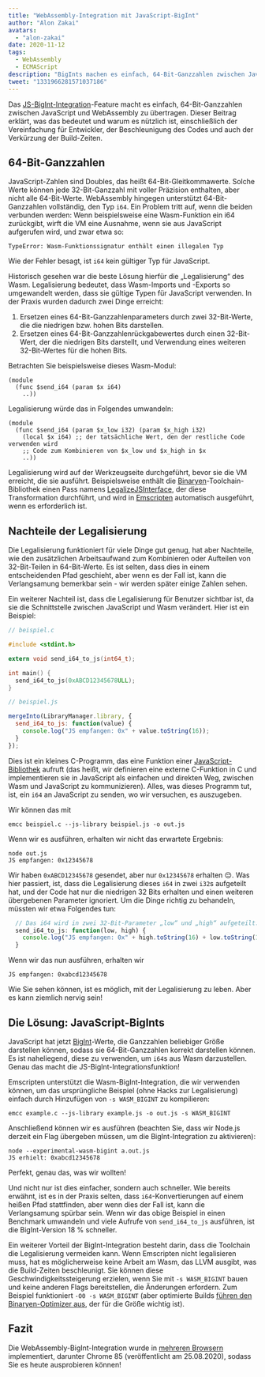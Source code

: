 ```yaml
---
title: "WebAssembly-Integration mit JavaScript-BigInt"
author: "Alon Zakai"
avatars: 
  - "alon-zakai"
date: 2020-11-12
tags: 
  - WebAssembly
  - ECMAScript
description: "BigInts machen es einfach, 64-Bit-Ganzzahlen zwischen JavaScript und WebAssembly zu übertragen. Dieser Beitrag erklärt, was das bedeutet und warum es nützlich ist, einschließlich der Vereinfachung für Entwickler, der Beschleunigung des Codes und auch der Verkürzung der Build-Zeiten."
tweet: "1331966281571037186"
---
```

Das [JS-BigInt-Integration](https://github.com/WebAssembly/JS-BigInt-integration)-Feature macht es einfach, 64-Bit-Ganzzahlen zwischen JavaScript und WebAssembly zu übertragen. Dieser Beitrag erklärt, was das bedeutet und warum es nützlich ist, einschließlich der Vereinfachung für Entwickler, der Beschleunigung des Codes und auch der Verkürzung der Build-Zeiten.

<!--truncate-->
## 64-Bit-Ganzzahlen

JavaScript-Zahlen sind Doubles, das heißt 64-Bit-Gleitkommawerte. Solche Werte können jede 32-Bit-Ganzzahl mit voller Präzision enthalten, aber nicht alle 64-Bit-Werte. WebAssembly hingegen unterstützt 64-Bit-Ganzzahlen vollständig, den Typ `i64`. Ein Problem tritt auf, wenn die beiden verbunden werden: Wenn beispielsweise eine Wasm-Funktion ein i64 zurückgibt, wirft die VM eine Ausnahme, wenn sie aus JavaScript aufgerufen wird, und zwar etwa so:

```
TypeError: Wasm-Funktionssignatur enthält einen illegalen Typ
```

Wie der Fehler besagt, ist `i64` kein gültiger Typ für JavaScript.

Historisch gesehen war die beste Lösung hierfür die „Legalisierung“ des Wasm. Legalisierung bedeutet, dass Wasm-Imports und -Exports so umgewandelt werden, dass sie gültige Typen für JavaScript verwenden. In der Praxis wurden dadurch zwei Dinge erreicht:

1. Ersetzen eines 64-Bit-Ganzzahlenparameters durch zwei 32-Bit-Werte, die die niedrigen bzw. hohen Bits darstellen.
2. Ersetzen eines 64-Bit-Ganzzahlenrückgabewertes durch einen 32-Bit-Wert, der die niedrigen Bits darstellt, und Verwendung eines weiteren 32-Bit-Wertes für die hohen Bits.

Betrachten Sie beispielsweise dieses Wasm-Modul:

```wasm
(module
  (func $send_i64 (param $x i64)
    ..))
```

Legalisierung würde das in Folgendes umwandeln:

```wasm
(module
  (func $send_i64 (param $x_low i32) (param $x_high i32)
    (local $x i64) ;; der tatsächliche Wert, den der restliche Code verwenden wird
    ;; Code zum Kombinieren von $x_low und $x_high in $x
    ..))
```

Legalisierung wird auf der Werkzeugseite durchgeführt, bevor sie die VM erreicht, die sie ausführt. Beispielsweise enthält die [Binaryen](https://github.com/WebAssembly/binaryen)-Toolchain-Bibliothek einen Pass namens [LegalizeJSInterface](https://github.com/WebAssembly/binaryen/blob/fd7e53fe0ae99bd27179cb35d537e4ce5ec1fe11/src/passes/LegalizeJSInterface.cpp), der diese Transformation durchführt, und wird in [Emscripten](https://emscripten.org/) automatisch ausgeführt, wenn es erforderlich ist.

## Nachteile der Legalisierung

Die Legalisierung funktioniert für viele Dinge gut genug, hat aber Nachteile, wie den zusätzlichen Arbeitsaufwand zum Kombinieren oder Aufteilen von 32-Bit-Teilen in 64-Bit-Werte. Es ist selten, dass dies in einem entscheidenden Pfad geschieht, aber wenn es der Fall ist, kann die Verlangsamung bemerkbar sein - wir werden später einige Zahlen sehen.

Ein weiterer Nachteil ist, dass die Legalisierung für Benutzer sichtbar ist, da sie die Schnittstelle zwischen JavaScript und Wasm verändert. Hier ist ein Beispiel:

```c
// beispiel.c

#include <stdint.h>

extern void send_i64_to_js(int64_t);

int main() {
  send_i64_to_js(0xABCD12345678ULL);
}
```

```javascript
// beispiel.js

mergeInto(LibraryManager.library, {
  send_i64_to_js: function(value) {
    console.log("JS empfangen: 0x" + value.toString(16));
  }
});
```

Dies ist ein kleines C-Programm, das eine Funktion einer [JavaScript-Bibliothek](https://emscripten.org/docs/porting/connecting_cpp_and_javascript/Interacting-with-code.html#implement-c-in-javascript) aufruft (das heißt, wir definieren eine externe C-Funktion in C und implementieren sie in JavaScript als einfachen und direkten Weg, zwischen Wasm und JavaScript zu kommunizieren). Alles, was dieses Programm tut, ist, ein `i64` an JavaScript zu senden, wo wir versuchen, es auszugeben.

Wir können das mit

```
emcc beispiel.c --js-library beispiel.js -o out.js
```

Wenn wir es ausführen, erhalten wir nicht das erwartete Ergebnis:

```
node out.js
JS empfangen: 0x12345678
```

Wir haben `0xABCD12345678` gesendet, aber nur `0x12345678` erhalten 😔. Was hier passiert, ist, dass die Legalisierung dieses `i64` in zwei `i32`s aufgeteilt hat, und der Code hat nur die niedrigen 32 Bits erhalten und einen weiteren übergebenen Parameter ignoriert. Um die Dinge richtig zu behandeln, müssten wir etwa Folgendes tun:

```javascript
  // Das i64 wird in zwei 32-Bit-Parameter „low“ und „high“ aufgeteilt.
  send_i64_to_js: function(low, high) {
    console.log("JS empfangen: 0x" + high.toString(16) + low.toString(16));
  }
```

Wenn wir das nun ausführen, erhalten wir

```
JS empfangen: 0xabcd12345678
```

Wie Sie sehen können, ist es möglich, mit der Legalisierung zu leben. Aber es kann ziemlich nervig sein!

## Die Lösung: JavaScript-BigInts

JavaScript hat jetzt [BigInt](/features/bigint)-Werte, die Ganzzahlen beliebiger Größe darstellen können, sodass sie 64-Bit-Ganzzahlen korrekt darstellen können. Es ist naheliegend, diese zu verwenden, um `i64`s aus Wasm darzustellen. Genau das macht die JS-BigInt-Integrationsfunktion!

Emscripten unterstützt die Wasm-BigInt-Integration, die wir verwenden können, um das ursprüngliche Beispiel (ohne Hacks zur Legalisierung) einfach durch Hinzufügen von `-s WASM_BIGINT` zu kompilieren:

```
emcc example.c --js-library example.js -o out.js -s WASM_BIGINT
```

Anschließend können wir es ausführen (beachten Sie, dass wir Node.js derzeit ein Flag übergeben müssen, um die BigInt-Integration zu aktivieren):

```
node --experimental-wasm-bigint a.out.js
JS erhielt: 0xabcd12345678
```

Perfekt, genau das, was wir wollten!

Und nicht nur ist dies einfacher, sondern auch schneller. Wie bereits erwähnt, ist es in der Praxis selten, dass `i64`-Konvertierungen auf einem heißen Pfad stattfinden, aber wenn dies der Fall ist, kann die Verlangsamung spürbar sein. Wenn wir das obige Beispiel in einen Benchmark umwandeln und viele Aufrufe von `send_i64_to_js` ausführen, ist die BigInt-Version 18 % schneller.

Ein weiterer Vorteil der BigInt-Integration besteht darin, dass die Toolchain die Legalisierung vermeiden kann. Wenn Emscripten nicht legalisieren muss, hat es möglicherweise keine Arbeit am Wasm, das LLVM ausgibt, was die Build-Zeiten beschleunigt. Sie können diese Geschwindigkeitssteigerung erzielen, wenn Sie mit `-s WASM_BIGINT` bauen und keine anderen Flags bereitstellen, die Änderungen erfordern. Zum Beispiel funktioniert `-O0 -s WASM_BIGINT` (aber optimierte Builds [führen den Binaryen-Optimizer aus](https://emscripten.org/docs/optimizing/Optimizing-Code.html#link-times), der für die Größe wichtig ist).

## Fazit

Die WebAssembly-BigInt-Integration wurde in [mehreren Browsern](https://webassembly.org/roadmap/) implementiert, darunter Chrome 85 (veröffentlicht am 25.08.2020), sodass Sie es heute ausprobieren können!
